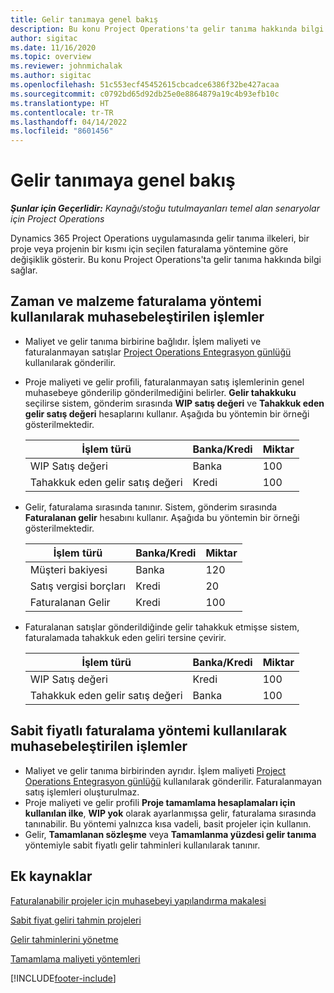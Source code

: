 ```yaml
---
title: Gelir tanımaya genel bakış
description: Bu konu Project Operations'ta gelir tanıma hakkında bilgi sağlar.
author: sigitac
ms.date: 11/16/2020
ms.topic: overview
ms.reviewer: johnmichalak
ms.author: sigitac
ms.openlocfilehash: 51c553ecf45452615cbcadce6386f32be427acaa
ms.sourcegitcommit: c0792bd65d92db25e0e8864879a19c4b93efb10c
ms.translationtype: HT
ms.contentlocale: tr-TR
ms.lasthandoff: 04/14/2022
ms.locfileid: "8601456"
---
```

# <a name="revenue-recognition-overview"></a>Gelir tanımaya genel bakış

_**Şunlar için Geçerlidir:** Kaynağı/stoğu tutulmayanları temel alan senaryolar için Project Operations_

Dynamics 365 Project Operations uygulamasında gelir tanıma ilkeleri, bir proje veya projenin bir kısmı için seçilen faturalama yöntemine göre değişiklik gösterir. Bu konu Project Operations'ta gelir tanıma hakkında bilgi sağlar.

## <a name="transactions-accounted-using-time-and-material-billing-method"></a>Zaman ve malzeme faturalama yöntemi kullanılarak muhasebeleştirilen işlemler

- Maliyet ve gelir tanıma birbirine bağlıdır. İşlem maliyeti ve faturalanmayan satışlar [Project Operations Entegrasyon günlüğü](../project-accounting/project-operations-integration-journal.md) kullanılarak gönderilir.
- Proje maliyeti ve gelir profili, faturalanmayan satış işlemlerinin genel muhasebeye gönderilip gönderilmediğini belirler. **Gelir tahakkuku** seçilirse sistem, gönderim sırasında **WIP satış değeri** ve **Tahakkuk eden gelir satış değeri** hesaplarını kullanır. Aşağıda bu yöntemin bir örneği gösterilmektedir.  

  | İşlem türü | Banka/Kredi | Miktar |
  | --- | --- | --- |
  | WIP Satış değeri | Banka | 100 |
  | Tahakkuk eden gelir satış değeri | Kredi | 100 |

- Gelir, faturalama sırasında tanınır. Sistem, gönderim sırasında **Faturalanan gelir** hesabını kullanır. Aşağıda bu yöntemin bir örneği gösterilmektedir.  

  | İşlem türü | Banka/Kredi | Miktar |
  | --- | --- | --- |
  | Müşteri bakiyesi | Banka | 120 |
  | Satış vergisi borçları | Kredi | 20 |
  | Faturalanan Gelir | Kredi | 100 |

- Faturalanan satışlar gönderildiğinde gelir tahakkuk etmişse sistem, faturalamada tahakkuk eden geliri tersine çevirir.

  | İşlem türü | Banka/Kredi | Miktar |
  | --- | --- | --- |
  | WIP Satış değeri | Kredi | 100 |
  | Tahakkuk eden gelir satış değeri | Banka | 100 |

## <a name="transactions-accounted-using-the-fixed-price-billing-method"></a>Sabit fiyatlı faturalama yöntemi kullanılarak muhasebeleştirilen işlemler

- Maliyet ve gelir tanıma birbirinden ayrıdır. İşlem maliyeti [Project Operations Entegrasyon günlüğü](../project-accounting/project-operations-integration-journal.md) kullanılarak gönderilir. Faturalanmayan satış işlemleri oluşturulmaz.
- Proje maliyeti ve gelir profili **Proje tamamlama hesaplamaları için kullanılan ilke**, **WIP yok** olarak ayarlanmışsa gelir, faturalama sırasında tanınabilir. Bu yöntemi yalnızca kısa vadeli, basit projeler için kullanın.
- Gelir, **Tamamlanan sözleşme** veya **Tamamlanma yüzdesi gelir tanıma** yöntemiyle sabit fiyatlı gelir tahminleri kullanılarak tanınır.

## <a name="additional-resources"></a>Ek kaynaklar
[Faturalanabilir projeler için muhasebeyi yapılandırma makalesi](../project-accounting/configure-accounting-billable-projects.md)

[Sabit fiyat geliri tahmin projeleri](rev-rec-percentage-completion-method.md)

[Gelir tahminlerini yönetme](rev-rec-completed-contract-method.md)

[Tamamlama maliyeti yöntemleri](cost-complete-methods.md)


[!INCLUDE[footer-include](../includes/footer-banner.md)]